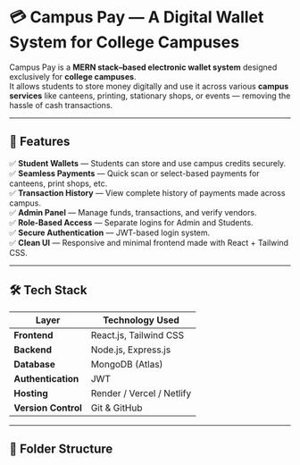 # 💳 Campus Pay — A Digital Wallet System for College Campuses

Campus Pay is a **MERN stack–based electronic wallet system** designed exclusively for **college campuses**.  
It allows students to store money digitally and use it across various **campus services** like canteens, printing, stationary shops, or events — removing the hassle of cash transactions.

---

## 🚀 Features

✅ **Student Wallets** — Students can store and use campus credits securely.  
✅ **Seamless Payments** — Quick scan or select-based payments for canteens, print shops, etc.  
✅ **Transaction History** — View complete history of payments made across campus.  
✅ **Admin Panel** — Manage funds, transactions, and verify vendors.  
✅ **Role-Based Access** — Separate logins for Admin and Students.  
✅ **Secure Authentication** — JWT-based login system.  
✅ **Clean UI** — Responsive and minimal frontend made with React + Tailwind CSS.  

---

## 🛠️ Tech Stack

| Layer | Technology Used |
|-------|------------------|
| **Frontend** | React.js, Tailwind CSS |
| **Backend** | Node.js, Express.js |
| **Database** | MongoDB (Atlas) |
| **Authentication** | JWT 
| **Hosting** | Render / Vercel / Netlify |
| **Version Control** | Git & GitHub |

---

## 🧩 Folder Structure

